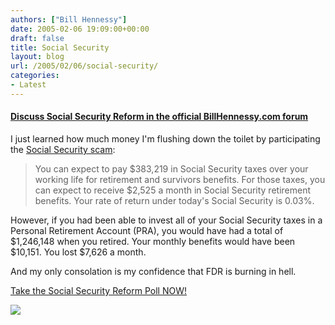 ```yaml
---
authors: ["Bill Hennessy"]
date: 2005-02-06 19:09:00+00:00
draft: false
title: Social Security
layout: blog
url: /2005/02/06/social-security/
categories:
- Latest
---
```


#### [Discuss Social Security Reform in the official BillHennessy.com forum](https://blog.billhennessy.com/forums/25/ShowForum.aspx)







I just learned how much money I'm flushing down the toilet by participating the [Social Security scam](https://www.heritage.org/research/features/socialsecurity/):







> 

> 
> You can expect to pay $383,219 in Social Security taxes over your
working life for retirement and survivors benefits. For those taxes,
you can expect to receive $2,525 a month in Social Security retirement
benefits. Your rate of return under today's Social Security is 0.03%.   
  
However,
if you had been able to invest all of your Social Security taxes in a
Personal Retirement Account (PRA), you would have had a total of
$1,246,148 when you retired. Your monthly benefits would have been
$10,151. You lost $7,626 a month. 
> 
> 




And my only consolation is my confidence that FDR is burning in hell. 




[Take the Social Security Reform Poll NOW!](https://blog.billhennessy.com/forums/1007/ShowPost.aspx#1007)

![](https://blog.billhennessy.com/aggbug.aspx?PostID=1006)


